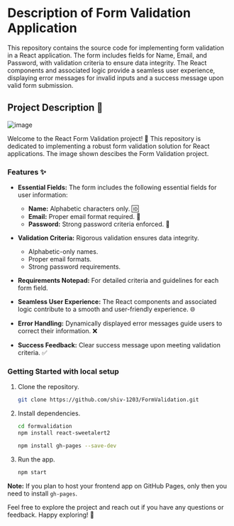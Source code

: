 # Description of Form Validation Application
This repository contains the source code for implementing form validation in a React application. The form includes fields for Name, Email, and Password, with validation criteria to ensure data integrity. The React components and associated logic provide a seamless user experience, displaying error messages for invalid inputs and a success message upon valid form submission.

## Project Description 📝
![image](https://github.com/shiv-1203/FormValidation/assets/105982373/79d508c2-e37b-43c8-8e28-9e0de2847ac5)

Welcome to the React Form Validation project! 🚀 This repository is dedicated to implementing a robust form validation solution for React applications. The image shown descibes the Form Validation project.

### Features ✨

- **Essential Fields:** The form includes the following essential fields for user information:
  - **Name:** Alphabetic characters only. 🆔
  - **Email:** Proper email format required. 📧
  - **Password:** Strong password criteria enforced. 🔐

- **Validation Criteria:** Rigorous validation ensures data integrity.
  - Alphabetic-only names.
  - Proper email formats.
  - Strong password requirements.
    
- **Requirements Notepad:** For detailed criteria and guidelines for each form field.
  
- **Seamless User Experience:** The React components and associated logic contribute to a smooth and user-friendly experience. 🌐

- **Error Handling:** Dynamically displayed error messages guide users to correct their information. ❌

- **Success Feedback:** Clear success message upon meeting validation criteria. ✅

### Getting Started with local setup
1. Clone the repository.
    ```bash
    git clone https://github.com/shiv-1203/FormValidation.git
    ```
2. Install dependencies.

    ```bash
    cd formvalidation
    npm install react-sweetalert2 
    ```
    ```bash
    npm install gh-pages --save-dev
   ```
    
4. Run the app.
    ```bash
    npm start
    ```
**Note:** If you plan to host your frontend app on GitHub Pages, only then you need to install `gh-pages`.
    
Feel free to explore the project and reach out if you have any questions or feedback. Happy exploring! 🎉
